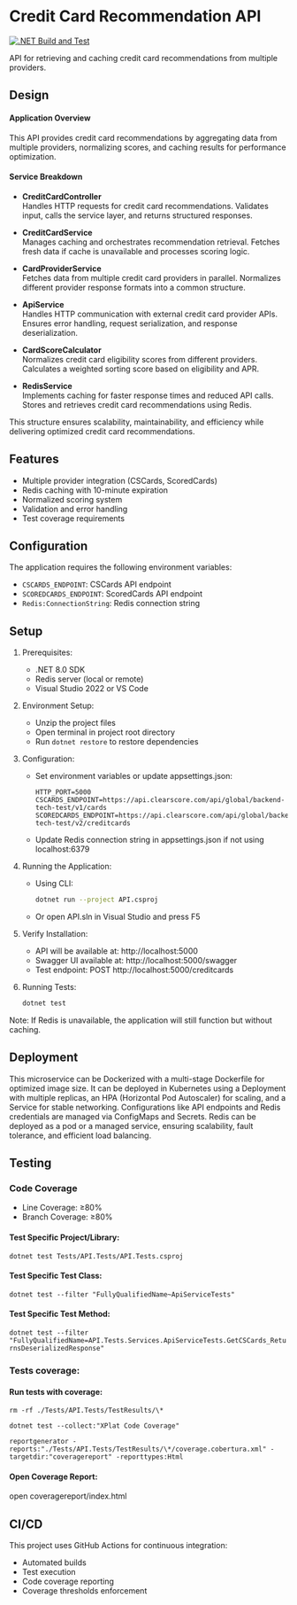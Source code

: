 # Credit Card Recommendation API

[![.NET Build and Test](https://github.com/DavidKielty1/CS.BE-Test.Lean-Solution/actions/workflows/dotnet.yml/badge.svg)](https://github.com/DavidKielty1/CS.BE-Test.Lean-Solution/actions/workflows/dotnet.yml)

API for retrieving and caching credit card recommendations from multiple providers.

## Design

#### Application Overview

This API provides credit card recommendations by aggregating data from multiple providers, normalizing scores, and caching results for performance optimization.

#### Service Breakdown

- **CreditCardController**  
  Handles HTTP requests for credit card recommendations.
  Validates input, calls the service layer, and returns structured responses.

- **CreditCardService**  
  Manages caching and orchestrates recommendation retrieval.
  Fetches fresh data if cache is unavailable and processes scoring logic.

- **CardProviderService**  
  Fetches data from multiple credit card providers in parallel.
  Normalizes different provider response formats into a common structure.

- **ApiService**  
  Handles HTTP communication with external credit card provider APIs.
  Ensures error handling, request serialization, and response deserialization.

- **CardScoreCalculator**  
  Normalizes credit card eligibility scores from different providers.
  Calculates a weighted sorting score based on eligibility and APR.

- **RedisService**  
  Implements caching for faster response times and reduced API calls.
  Stores and retrieves credit card recommendations using Redis.

This structure ensures scalability, maintainability, and efficiency while delivering optimized credit card recommendations.

## Features

- Multiple provider integration (CSCards, ScoredCards)
- Redis caching with 10-minute expiration
- Normalized scoring system
- Validation and error handling
- Test coverage requirements

## Configuration

The application requires the following environment variables:

- `CSCARDS_ENDPOINT`: CSCards API endpoint
- `SCOREDCARDS_ENDPOINT`: ScoredCards API endpoint
- `Redis:ConnectionString`: Redis connection string

## Setup

1. Prerequisites:

   - .NET 8.0 SDK
   - Redis server (local or remote)
   - Visual Studio 2022 or VS Code

2. Environment Setup:

   - Unzip the project files
   - Open terminal in project root directory
   - Run `dotnet restore` to restore dependencies

3. Configuration:

   - Set environment variables or update appsettings.json:
     ```
     HTTP_PORT=5000
     CSCARDS_ENDPOINT=https://api.clearscore.com/api/global/backend-tech-test/v1/cards
     SCOREDCARDS_ENDPOINT=https://api.clearscore.com/api/global/backend-tech-test/v2/creditcards
     ```
   - Update Redis connection string in appsettings.json if not using localhost:6379

4. Running the Application:

   - Using CLI:
     ```bash
     dotnet run --project API.csproj
     ```
   - Or open API.sln in Visual Studio and press F5

5. Verify Installation:

   - API will be available at: http://localhost:5000
   - Swagger UI available at: http://localhost:5000/swagger
   - Test endpoint: POST http://localhost:5000/creditcards

6. Running Tests:
   ```bash
   dotnet test
   ```

Note: If Redis is unavailable, the application will still function but without caching.

## Deployment

This microservice can be Dockerized with a multi-stage Dockerfile for optimized image size. It can be deployed in Kubernetes using a Deployment with multiple replicas, an HPA (Horizontal Pod Autoscaler) for scaling, and a Service for stable networking. Configurations like API endpoints and Redis credentials are managed via ConfigMaps and Secrets. Redis can be deployed as a pod or a managed service, ensuring scalability, fault tolerance, and efficient load balancing.

## Testing

### Code Coverage

- Line Coverage: ≥80%
- Branch Coverage: ≥80%

#### Test Specific Project/Library:

`dotnet test Tests/API.Tests/API.Tests.csproj`

#### Test Specific Test Class:

`dotnet test --filter "FullyQualifiedName~ApiServiceTests"`

#### Test Specific Test Method:

`dotnet test --filter "FullyQualifiedName=API.Tests.Services.ApiServiceTests.GetCSCards_ReturnsDeserializedResponse"`

### Tests coverage:

#### Run tests with coverage:

`rm -rf ./Tests/API.Tests/TestResults/\*`

`dotnet test --collect:"XPlat Code Coverage"`

`reportgenerator -reports:"./Tests/API.Tests/TestResults/\*/coverage.cobertura.xml" -targetdir:"coveragereport" -reporttypes:Html`

#### Open Coverage Report:

open coveragereport/index.html

## CI/CD

This project uses GitHub Actions for continuous integration:

- Automated builds
- Test execution
- Code coverage reporting
- Coverage thresholds enforcement

